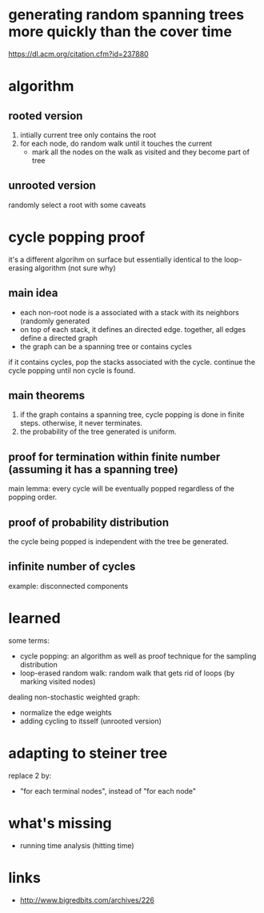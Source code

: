 # generating random spanning trees more quickly than the cover time

https://dl.acm.org/citation.cfm?id=237880

# algorithm

## rooted version

1. intially current tree only contains the root
2. for each node, do random walk until it touches the current 
   - mark all the nodes on the walk as visited and they become part of tree

## unrooted version

randomly select a root with some caveats



# cycle popping proof

it's a different algorihm on surface but essentially identical to the loop-erasing algorithm (not sure why)

## main idea

- each non-root node is a associated with a stack with its neighbors (randomly generated
- on top of each stack, it defines an directed edge. together, all edges define a directed graph
- the graph can be a spanning tree or contains cycles

if it contains cycles, pop the stacks associated with the cycle. continue the cycle popping until non cycle is found. 

## main theorems

1. if the graph contains a spanning tree, cycle popping is done in finite steps. otherwise, it never terminates. 
2. the probability of the tree generated is uniform. 

## proof for termination within finite number  (assuming it has a spanning tree)

main lemma: every cycle will be eventually popped regardless of the popping order. 

## proof of probability distribution

the cycle being popped is independent with the tree be generated. 

## infinite number of cycles

example: disconnected components

# learned

some terms:

- cycle popping: an algorithm as well as proof technique for the sampling distribution
- loop-erased random walk: random walk that gets rid of loops (by marking visited nodes)

dealing non-stochastic weighted graph:

- normalize the edge weights
- adding cycling to itsself (unrooted version)

# adapting to steiner tree

replace 2 by:

- "for each terminal nodes", instead of "for each node"

# what's missing

- running time analysis (hitting time)

# links 

- http://www.bigredbits.com/archives/226